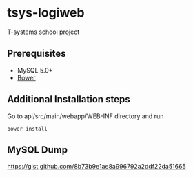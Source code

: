 # tsys-logiweb
T-systems school project

## Prerequisites

 * MySQL 5.0+
 * [Bower](https://bower.io/)
 
## Additional Installation steps

 Go to api/src/main/webapp/WEB-INF directory and run
 
 `bower install`

 
## MySQL Dump

https://gist.github.com/8b73b9e1ae8a996792a2ddf22da51665

 

